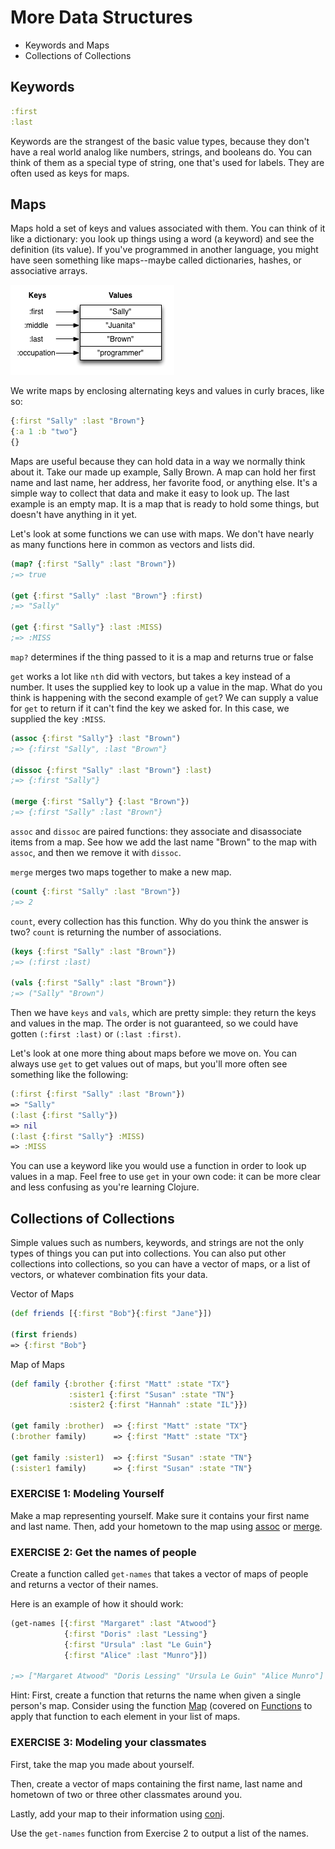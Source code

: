 More Data Structures
===============

* Keywords and Maps
* Collections of Collections

## Keywords

```clj
:first
:last
```

Keywords are the strangest of the basic value types, because they
don't have a real world analog like numbers, strings, and booleans
do. You can think of them as a special type of string, one that's used
for labels. They are often used as keys for maps.


## Maps

Maps hold a set of keys and values associated with them. You can think
of it like a dictionary: you look up things using a word (a keyword)
and see the definition (its value). If you've programmed in another
language, you might have seen something like maps--maybe called
dictionaries, hashes, or associative arrays.

![Map](../img/map.png)

We write maps by enclosing alternating keys and values in curly
braces, like so:

```clj
{:first "Sally" :last "Brown"}
{:a 1 :b "two"}
{}
```

Maps are useful because they can hold data in a way we normally think
about it. Take our made up example, Sally Brown. A map can hold her
first name and last name, her address, her favorite food, or anything
else. It's a simple way to collect that data and make it easy to look
up. The last example is an empty map. It is a map that is ready to
hold some things, but doesn't have anything in it yet.

Let's look at some functions we can use with maps. We don't have
nearly as many functions here in common as vectors and lists did.


```clj
(map? {:first "Sally" :last "Brown"})
;=> true

(get {:first "Sally" :last "Brown"} :first)
;=> "Sally"

(get {:first "Sally"} :last :MISS)
;=> :MISS
```

`map?` determines if the thing passed to it is a map and returns true
or false

`get` works a lot like `nth` did with vectors, but takes a key instead
of a number. It uses the supplied key to look up a value in the
map. What do you think is happening with the second example of `get`?
We can supply a value for `get` to return if it can't find the key we
asked for. In this case, we supplied the key `:MISS`.

```clj
(assoc {:first "Sally"} :last "Brown")
;=> {:first "Sally", :last "Brown"}

(dissoc {:first "Sally" :last "Brown"} :last)
;=> {:first "Sally"}

(merge {:first "Sally"} {:last "Brown"})
;=> {:first "Sally" :last "Brown"}
```

`assoc` and `dissoc` are paired functions: they associate and
disassociate items from a map. See how we add the last name "Brown" to
the map with `assoc`, and then we remove it with `dissoc`.

`merge` merges two maps together to make a new map.

```clj
(count {:first "Sally" :last "Brown"})
;=> 2
```

`count`, every collection has this function. Why do you think the
answer is two? `count` is returning the number of associations.

```clj
(keys {:first "Sally" :last "Brown"})
;=> (:first :last)

(vals {:first "Sally" :last "Brown"})
;=> ("Sally" "Brown")
```

Then we have `keys` and `vals`, which are pretty simple: they return
the keys and values in the map. The order is not guaranteed, so we
could have gotten `(:first :last)` or `(:last :first)`.

Let's look at one more thing about maps before we move on. You can
always use `get` to get values out of maps, but you'll more often see
something like the following:

```clj
(:first {:first "Sally" :last "Brown"})
=> "Sally"
(:last {:first "Sally"})
=> nil
(:last {:first "Sally"} :MISS)
=> :MISS
```

You can use a keyword like you would use a function in order to look
up values in a map. Feel free to use `get` in your own code: it can be
more clear and less confusing as you're learning Clojure.

## Collections of Collections

Simple values such as numbers, keywords, and strings are not the only
types of things you can put into collections. You can also put other
collections into collections, so you can have a vector of maps, or a
list of vectors, or whatever combination fits your data.

Vector of Maps

```clj
(def friends [{:first "Bob"}{:first "Jane"}])

(first friends)
=> {:first "Bob"}
```

Map of Maps

```clj
(def family {:brother {:first "Matt" :state "TX"}
             :sister1 {:first "Susan" :state "TN"}
             :sister2 {:first "Hannah" :state "IL"}})

(get family :brother)  => {:first "Matt" :state "TX"}
(:brother family)      => {:first "Matt" :state "TX"}

(get family :sister1)  => {:first "Susan" :state "TN"}
(:sister1 family)      => {:first "Susan" :state "TN"}
```


### EXERCISE 1: Modeling Yourself

Make a map representing yourself. Make sure it contains your first
name and last name. Then, add your hometown to the map using
[assoc](http://grimoire.arrdem.com/1.6.0/clojure.core/assoc/) or
[merge](http://grimoire.arrdem.com/1.6.0/clojure.core/merge/).

### EXERCISE 2: Get the names of people

Create a function called `get-names` that takes a vector of maps of
people and returns a vector of their names.

Here is an example of how it should work:

```clj
(get-names [{:first "Margaret" :last "Atwood"}
            {:first "Doris" :last "Lessing"}
            {:first "Ursula" :last "Le Guin"}
            {:first "Alice" :last "Munro"}])

;=> ["Margaret Atwood" "Doris Lessing" "Ursula Le Guin" "Alice Munro"]
```

Hint: First, create a function that returns the name when given a
single person's map. Consider using the function
[Map](http://grimoire.arrdem.com/1.6.0/clojure.core/map/) (covered on
[Functions](functions.md) to apply that function to each element in
your list of maps.

### EXERCISE 3: Modeling your classmates

First, take the map you made about yourself.

Then, create a vector of maps containing the first name, last name and
hometown of two or three other classmates around you.

Lastly, add your map to their information using
[conj](http://grimoire.arrdem.com/1.6.0/clojure.core/conj/).

Use the `get-names` function from Exercise 2 to output a list of the
names.
